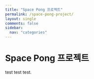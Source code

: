 ```yaml
---
title: "Space Pong 프로젝트"
permalink: /space-pong-project/
layout: single
comments: false
sidebar:
  nav: "categories"
---
```


# Space Pong 프로젝트

test test test.